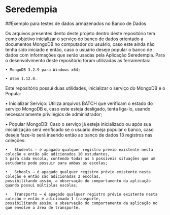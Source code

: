 # Seredempia

##Exemplo para testes de dados armazenados no Banco de Dados

Os arquivos presentes dento deste projeto dentro deste repositório tem como objetivo inicializar o serviço do banco de dados orientado a documentos MongoDB no computador do usuário, caso este ainda não tenha sido iniciado e então, caso o usuário deseje popular o banco de dados com informações que serão usadas pela Aplicação Seredempia. Para o desenvolvimento deste repositório foram utilizadas as ferramentas:

    • MongoDB 3.2.9 para Windows x64;
    
    • Atom 1.12.0.

Este repositório possui duas utilidades, inicializar o serviço do MongoDB e o Popula:

  •	Inicializar Serviço: Utiliza arquivos BATCH que verificam o estado do serviço MongoDB e, caso este esteja desligado, tenta liga-lo, usando necessariamente privilégios de administrador;


  •	Popular MongoDB: Caso o serviço já esteja inicializado ou após sua inicialização será verificado se o usuário deseja popular o banco, caso deseje faze-lo será inserido então ao banco de dados 13 registros nas coleções:

    •	Students – é apagado qualquer registro prévio existente nesta coleção e então são adicionados 10 estudantes,
    5 para cada escola, contendo todas as 5 possíveis situações que um estudante pode possuir para ambas as escolas;

    •	Schools – é apagado qualquer registro prévio existente nesta coleção e então são adicionadas 2 escolas,
    possibilitando assim, a observação do comportamento da aplicação quando possui múltiplas escolas;

    •	Transports – é apagado qualquer registro prévio existente nesta coleção e então é adicionado 1 transporte,
    possibilitando assim, a observação do comportamento da aplicação no que envolve a área de transporte.
